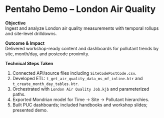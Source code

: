 # Pentaho Demo – London Air Quality

**Objective**  
Ingest and analyze London air quality measurements with temporal rollups and site-level drilldowns.

**Outcome & Impact**  
Delivered workshop-ready content and dashboards for pollutant trends by site, month/day, and postcode proximity.

**Technical Steps Taken**  
1. Connected API/source files including `SiteCodePostCode.csv`.  
2. Developed ETL: `t_get_air_quality_data_ms_mf_inline.ktr` and `t_create_month_day_tables.ktr`.  
3. Orchestrated with `London Air Quality Job.kjb` and parameterized paths.  
4. Exported Mondrian model for Time → Site → Pollutant hierarchies.  
5. Built PUC dashboards; included handbooks and workshop slides; presented demo.  
